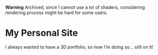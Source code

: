 **Warning**
Archived, since I cannot use a lot of shaders, considering rendering process might be hard for some users.

# My Personal Site

I always wanted to have a 3D portfolio, so now I'm doing so... still on it!